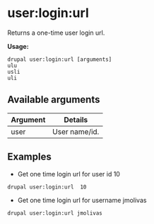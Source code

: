 # user:login:url
Returns a one-time user login url.

**Usage:**
```
drupal user:login:url [arguments]
ulu
usli
uli
```

## Available arguments
Argument | Details
---------|-------------
user | User name/id.

## Examples
* Get one time login url for user id 10
```
drupal user:login:url  10
```
* Get one time login url for username jmolivas
```
drupal user:login:url jmolivas
```
